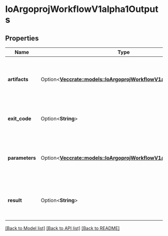 # IoArgoprojWorkflowV1alpha1Outputs

## Properties

Name | Type | Description | Notes
------------ | ------------- | ------------- | -------------
**artifacts** | Option<[**Vec<crate::models::IoArgoprojWorkflowV1alpha1Artifact>**](io.argoproj.workflow.v1alpha1.Artifact.md)> | Artifacts holds the list of output artifacts produced by a step | [optional]
**exit_code** | Option<**String**> | ExitCode holds the exit code of a script template | [optional]
**parameters** | Option<[**Vec<crate::models::IoArgoprojWorkflowV1alpha1Parameter>**](io.argoproj.workflow.v1alpha1.Parameter.md)> | Parameters holds the list of output parameters produced by a step | [optional]
**result** | Option<**String**> | Result holds the result (stdout) of a script template | [optional]

[[Back to Model list]](../README.md#documentation-for-models) [[Back to API list]](../README.md#documentation-for-api-endpoints) [[Back to README]](../README.md)


